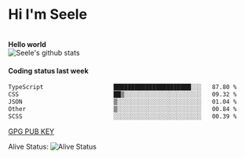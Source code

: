 <h1>Hi I'm Seele</h1>
<br>
<b> Hello world</b>
<br>
<img src="https://github-readme-stats-eight-jade.vercel.app/api?username=Seele0oO&show_icons=true&icon_color=0366d6&bg_color=ffffff&hide_title=true&hide=contribs&include_all_commits=true" alt="Seele's github stats"/>
<br>

<h4>Coding status last week </h4>

<!--START_SECTION:waka-->

```txt
TypeScript                    ██████████████████████░░░   87.80 %
CSS                           ██▒░░░░░░░░░░░░░░░░░░░░░░   09.32 %
JSON                          ▒░░░░░░░░░░░░░░░░░░░░░░░░   01.04 %
Other                         ▒░░░░░░░░░░░░░░░░░░░░░░░░   00.84 %
SCSS                          ░░░░░░░░░░░░░░░░░░░░░░░░░   00.39 %
```

<!--END_SECTION:waka-->



[GPG PUB KEY](https://keys.openpgp.org/vks/v1/by-fingerprint/3FCE91BF5B9666B55B67213C4C57B7824A5B6680)

Alive Status: ![Alive Status](	https://hc.dvd.moe/badge/60bc779b-9835-415f-9cb9-15fd9d/ZsLaAAbE.svg)
